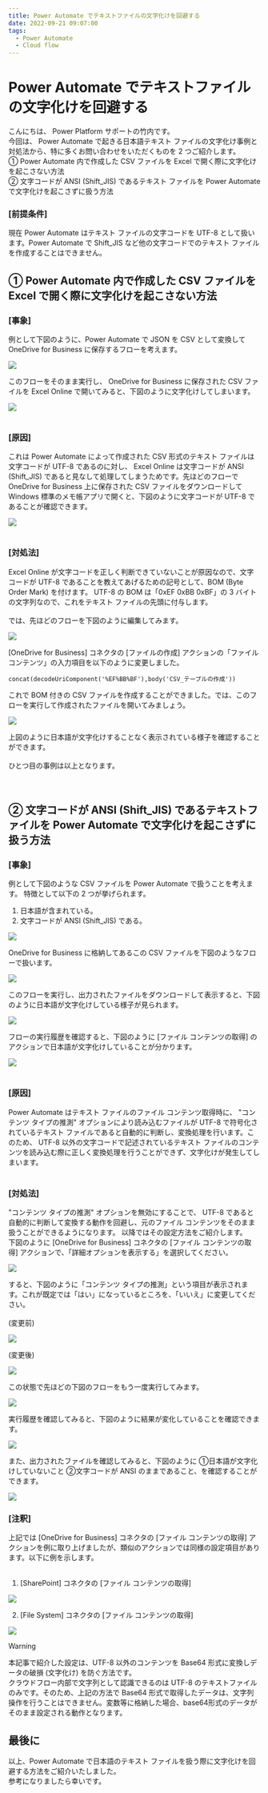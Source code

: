 ```yaml
---
title: Power Automate でテキストファイルの文字化けを回避する
date: 2022-09-21 09:07:00
tags:
  - Power Automate
  - Cloud flow
---
```


# Power Automate でテキストファイルの文字化けを回避する

こんにちは、 Power Platform サポートの竹内です。  
今回は、 Power Automate で起きる日本語テキスト ファイルの文字化け事例と対処法から、特に多くお問い合わせをいただくものを 2 つご紹介します。  
① Power Automate 内で作成した CSV ファイルを Excel で開く際に文字化けを起こさない方法  
② 文字コードが ANSI (Shift_JIS) であるテキスト ファイルを Power Automate で文字化けを起こさずに扱う方法

### [前提条件]

現在 Power Automate はテキスト ファイルの文字コードを UTF-8 として扱います。Power Automate で Shift_JIS  など他の文字コードでのテキスト ファイルを作成することはできません。

<!-- more -->

## ① Power Automate 内で作成した CSV ファイルを Excel で開く際に文字化けを起こさない方法  

### [事象]

例として下図のように、Power Automate で JSON を CSV として変換して OneDrive for Business に保存するフローを考えます。  

![](./Avoid-Character-Corruption-Methods/image001.png)  

このフローをそのまま実行し、 OneDrive for Business に保存された CSV ファイルを Excel Online で開いてみると、下図のように文字化けしてしまいます。  
  
![](./Avoid-Character-Corruption-Methods/image002.png)  
<br />

### [原因]  

これは Power Automate によって作成された CSV 形式のテキスト ファイルは文字コードが UTF-8 であるのに対し、 Excel Online は文字コードが ANSI (Shift_JIS) であると見なして処理してしまうためです。先ほどのフローで OneDrive for Business 上に保存された CSV ファイルをダウンロードして Windows 標準のメモ帳アプリで開くと、下図のように文字コードが UTF-8 であることが確認できます。  

![](./Avoid-Character-Corruption-Methods/image003.png)  
<br />

### [対処法]  

Excel Online が文字コードを正しく判断できていないことが原因なので、文字コードが UTF-8 であることを教えてあげるための記号として、BOM (Byte Order Mark) を付けます。
UTF-8 の BOM は「0xEF 0xBB 0xBF」の 3 バイトの文字列なので、これをテキスト ファイルの先頭に付与します。  
<br />
では、先ほどのフローを下図のように編集してみます。  

![](./Avoid-Character-Corruption-Methods/image004.png)

[OneDrive for Business] コネクタの [ファイルの作成] アクションの「ファイル コンテンツ」の入力項目を以下のように変更しました。  

`concat(decodeUriComponent('%EF%BB%BF'),body('CSV_テーブルの作成'))`  

これで BOM 付きの CSV ファイルを作成することができました。では、このフローを実行して作成されたファイルを開いてみましょう。  

![](./Avoid-Character-Corruption-Methods/image005.png)

上図のように日本語が文字化けすることなく表示されている様子を確認することができます。  
<br />
ひとつ目の事例は以上となります。  
<br />
<br />

## ② 文字コードが ANSI (Shift_JIS) であるテキストファイルを Power Automate で文字化けを起こさずに扱う方法  

### [事象]  

例として下図のような CSV ファイルを Power Automate で扱うことを考えます。
特徴として以下の 2 つが挙げられます。  

1. 日本語が含まれている。  
2. 文字コードが ANSI (Shift_JIS) である。  

![](./Avoid-Character-Corruption-Methods/image006.png)  

OneDrive for Business に格納してあるこの CSV ファイルを下図のようなフローで扱います。  

![](./Avoid-Character-Corruption-Methods/image007.png)  

このフローを実行し、出力されたファイルをダウンロードして表示すると、下図のように日本語が文字化けしている様子が見られます。

![](./Avoid-Character-Corruption-Methods/image008.png)  

フローの実行履歴を確認すると、下図のように [ファイル コンテンツの取得] のアクションで日本語が文字化けしていることが分かります。  

![](./Avoid-Character-Corruption-Methods/image009.png)  
<br />

### [原因]  

Power Automate はテキスト ファイルのファイル コンテンツ取得時に、 "コンテンツ タイプの推測" オプションにより読み込むファイルが UTF-8 で符号化されているテキスト ファイルであると自動的に判断し、変換処理を行います。このため、 UTF-8 以外の文字コードで記述されているテキスト ファイルのコンテンツを読み込む際に正しく変換処理を行うことができず、文字化けが発生してしまいます。  
<br />

### [対処法]  

"コンテンツ タイプの推測" オプションを無効にすることで、 UTF-8 であると自動的に判断して変換する動作を回避し、元のファイル コンテンツをそのまま扱うことができるようになります。
以降ではその設定方法をご紹介します。  
下図のように [OneDrive for Business] コネクタの [ファイル コンテンツの取得] アクションで、「詳細オプションを表示する」を選択してください。

![](./Avoid-Character-Corruption-Methods/image010.png)  

すると、下図のように「コンテンツ タイプの推測」という項目が表示されます。これが既定では「はい」になっているところを、「いいえ」に変更してください。  
<br />
(変更前)

![](./Avoid-Character-Corruption-Methods/image011.png)  

(変更後)

![](./Avoid-Character-Corruption-Methods/image012.png)  

この状態で先ほどの下図のフローをもう一度実行してみます。  

![](./Avoid-Character-Corruption-Methods/image013.png)  

実行履歴を確認してみると、下図のように結果が変化していることを確認できます。  

![](./Avoid-Character-Corruption-Methods/image014.png)  

また、出力されたファイルを確認してみると、下図のように ①日本語が文字化けしていないこと ②文字コードが ANSI のままであること、を確認することができます。  

![](./Avoid-Character-Corruption-Methods/image015.png)
<br />

### [注釈]  

上記では [OneDrive for Business] コネクタの [ファイル コンテンツの取得] アクションを例に取り上げましたが、類似のアクションでは同様の設定項目があります。以下に例を示します。  
<br />

1. [SharePoint] コネクタの [ファイル コンテンツの取得]

![](./Avoid-Character-Corruption-Methods/image016.png)

2. [File System] コネクタの [ファイル コンテンツの取得]

![](./Avoid-Character-Corruption-Methods/image017.png)

> [!WARNING]
> 本記事で紹介した設定は、UTF-8 以外のコンテンツを Base64 形式に変換しデータの破損 (文字化け) を防ぐ方法です。   
クラウドフロー内部で文字列として認識できるのは UTF-8 のテキストファイルのみです。そのため、上記の方法で Base64 形式で取得したデータは、文字列操作を行うことはできません。変数等に格納した場合、base64形式のデータがそのまま設定される動作となります。
　

## 最後に

以上、Power Automate で日本語のテキスト ファイルを扱う際に文字化けを回避する方法をご紹介いたしました。  
参考になりましたら幸いです。  
